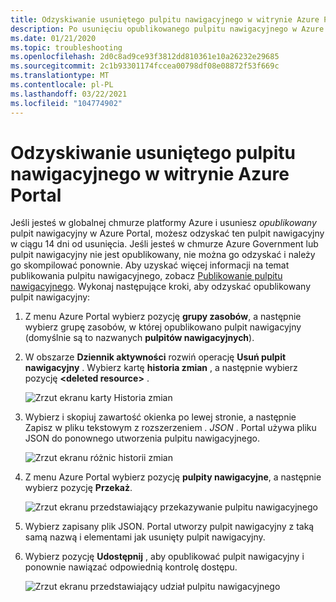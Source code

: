 ```yaml
---
title: Odzyskiwanie usuniętego pulpitu nawigacyjnego w witrynie Azure Portal
description: Po usunięciu opublikowanego pulpitu nawigacyjnego w Azure Portal można odzyskać pulpit nawigacyjny.
ms.date: 01/21/2020
ms.topic: troubleshooting
ms.openlocfilehash: 2d0c8ad9ce93f3812dd810361e10a26232e29685
ms.sourcegitcommit: 2c1b93301174fccea00798df08e08872f53f669c
ms.translationtype: MT
ms.contentlocale: pl-PL
ms.lasthandoff: 03/22/2021
ms.locfileid: "104774902"
---
```

# <a name="recover-a-deleted-dashboard-in-the-azure-portal"></a>Odzyskiwanie usuniętego pulpitu nawigacyjnego w witrynie Azure Portal

Jeśli jesteś w globalnej chmurze platformy Azure i usuniesz _opublikowany_ pulpit nawigacyjny w Azure Portal, możesz odzyskać ten pulpit nawigacyjny w ciągu 14 dni od usunięcia. Jeśli jesteś w chmurze Azure Government lub pulpit nawigacyjny nie jest opublikowany, nie można go odzyskać i należy go skompilować ponownie. Aby uzyskać więcej informacji na temat publikowania pulpitu nawigacyjnego, zobacz [Publikowanie pulpitu nawigacyjnego](azure-portal-dashboard-share-access.md#publish-a-dashboard). Wykonaj następujące kroki, aby odzyskać opublikowany pulpit nawigacyjny:

1. Z menu Azure Portal wybierz pozycję **grupy zasobów**, a następnie wybierz grupę zasobów, w której opublikowano pulpit nawigacyjny (domyślnie są to nazwanych **pulpitów nawigacyjnych**).

1. W obszarze **Dziennik aktywności** rozwiń operację **Usuń pulpit nawigacyjny** . Wybierz kartę **historia zmian** , a następnie wybierz pozycję **\<deleted resource\>** .

    ![Zrzut ekranu karty Historia zmian](media/recover-shared-deleted-dashboard/change-history-tab.png)

1. Wybierz i skopiuj zawartość okienka po lewej stronie, a następnie Zapisz w pliku tekstowym z rozszerzeniem _. JSON_ . Portal używa pliku JSON do ponownego utworzenia pulpitu nawigacyjnego.

    ![Zrzut ekranu różnic historii zmian](media/recover-shared-deleted-dashboard/change-history-diff.png)

1. Z menu Azure Portal wybierz pozycję **pulpity nawigacyjne**, a następnie wybierz pozycję **Przekaż**.

    ![Zrzut ekranu przedstawiający przekazywanie pulpitu nawigacyjnego](media/recover-shared-deleted-dashboard/dashboard-upload.png)

1. Wybierz zapisany plik JSON. Portal utworzy pulpit nawigacyjny z taką samą nazwą i elementami jak usunięty pulpit nawigacyjny.

1. Wybierz pozycję **Udostępnij** , aby opublikować pulpit nawigacyjny i ponownie nawiązać odpowiednią kontrolę dostępu.

    ![Zrzut ekranu przedstawiający udział pulpitu nawigacyjnego](media/recover-shared-deleted-dashboard/dashboard-share.png)
